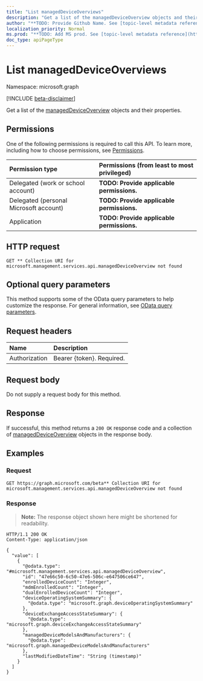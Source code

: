 ```yaml
---
title: "List managedDeviceOverviews"
description: "Get a list of the managedDeviceOverview objects and their properties."
author: "**TODO: Provide Github Name. See [topic-level metadata reference](https://msgo.azurewebsites.net/add/document/guidelines/metadata.html#topic-level-metadata)**"
localization_priority: Normal
ms.prod: "**TODO: Add MS prod. See [topic-level metadata reference](https://msgo.azurewebsites.net/add/document/guidelines/metadata.html#topic-level-metadata)**"
doc_type: apiPageType
---
```


# List managedDeviceOverviews
Namespace: microsoft.graph

[!INCLUDE [beta-disclaimer](../../includes/beta-disclaimer.md)]

Get a list of the [managedDeviceOverview](../resources/manageddeviceoverview.md) objects and their properties.

## Permissions
One of the following permissions is required to call this API. To learn more, including how to choose permissions, see [Permissions](/graph/permissions-reference).

|Permission type|Permissions (from least to most privileged)|
|:---|:---|
|Delegated (work or school account)|**TODO: Provide applicable permissions.**|
|Delegated (personal Microsoft account)|**TODO: Provide applicable permissions.**|
|Application|**TODO: Provide applicable permissions.**|

## HTTP request

<!-- {
  "blockType": "ignored"
}
-->
``` http
GET ** Collection URI for microsoft.management.services.api.managedDeviceOverview not found
```

## Optional query parameters
This method supports some of the OData query parameters to help customize the response. For general information, see [OData query parameters](/graph/query-parameters).

## Request headers
|Name|Description|
|:---|:---|
|Authorization|Bearer {token}. Required.|

## Request body
Do not supply a request body for this method.

## Response

If successful, this method returns a `200 OK` response code and a collection of [managedDeviceOverview](../resources/manageddeviceoverview.md) objects in the response body.

## Examples

### Request
<!-- {
  "blockType": "request",
  "name": "list_manageddeviceoverview"
}
-->
``` http
GET https://graph.microsoft.com/beta** Collection URI for microsoft.management.services.api.managedDeviceOverview not found
```


### Response
>**Note:** The response object shown here might be shortened for readability.
<!-- {
  "blockType": "response",
  "truncated": true,
  "@odata.type": "Collection(microsoft.management.services.api.managedDeviceOverview)"
}
-->
``` http
HTTP/1.1 200 OK
Content-Type: application/json

{
  "value": [
    {
      "@odata.type": "#microsoft.management.services.api.managedDeviceOverview",
      "id": "47e66c50-6c50-47e6-506c-e647506ce647",
      "enrolledDeviceCount": "Integer",
      "mdmEnrolledCount": "Integer",
      "dualEnrolledDeviceCount": "Integer",
      "deviceOperatingSystemSummary": {
        "@odata.type": "microsoft.graph.deviceOperatingSystemSummary"
      },
      "deviceExchangeAccessStateSummary": {
        "@odata.type": "microsoft.graph.deviceExchangeAccessStateSummary"
      },
      "managedDeviceModelsAndManufacturers": {
        "@odata.type": "microsoft.graph.managedDeviceModelsAndManufacturers"
      },
      "lastModifiedDateTime": "String (timestamp)"
    }
  ]
}
```

